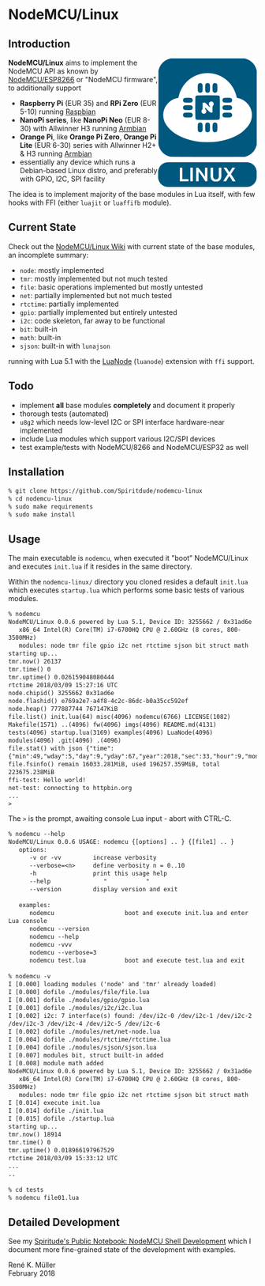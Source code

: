 # NodeMCU/Linux

## Introduction

<img src="https://raw.githubusercontent.com/Spiritdude/nodemcu-linux/master/imgs/nodemcu-linux.png" align=right>

**NodeMCU/Linux** aims to implement the NodeMCU API as known by [NodeMCU/ESP8266](https://github.com/nodemcu/nodemcu-firmware) or "NodeMCU firmware", to additionally support

- **Raspberry Pi** (EUR 35) and **RPi Zero** (EUR 5-10) running [Raspbian](https://www.raspberrypi.org/downloads/raspbian/)
- **NanoPi series**, like **NanoPi Neo** (EUR 8-30) with Allwinner H3 running [Armbian](https://armbian.org)
- **Orange Pi**, like **Orange Pi Zero**, **Orange Pi Lite** (EUR 6-30) series with Allwinner H2+ & H3 running [Armbian](https://armbian.org)
- essentially any device which runs a Debian-based Linux distro, and preferably with GPIO, I2C, SPI facility

The idea is to implement majority of the base modules in Lua itself, with few hooks with FFI (either `luajit` or `luaffifb` module). 

## Current State

Check out the [NodeMCU/Linux Wiki](https://github.com/Spiritdude/nodemcu-linux/wiki) with current state of the base modules, an incomplete summary:
- `node`: mostly implemented
- `tmr`: mostly implemented but not much tested
- `file`: basic operations implemented but mostly untested
- `net`: partially implemented but not much tested
- `rtctime`: partially implemented
- `gpio`: partially implemented but entirely untested
- `i2c`: code skeleton, far away to be functional
- `bit`: built-in
- `math`: built-in
- `sjson`: built-in with `lunajson`

running with Lua 5.1 with the [LuaNode](https://github.com/ignacio/LuaNode) (`luanode`) extension with `ffi` support.

## Todo
- implement **all** base modules **completely** and document it properly
- thorough tests (automated)
- `u8g2` which needs low-level I2C or SPI interface hardware-near implemented
- include Lua modules which support various I2C/SPI devices
- test example/tests with NodeMCU/8266 and NodeMCU/ESP32 as well

## Installation

```
% git clone https://github.com/Spiritdude/nodemcu-linux
% cd nodemcu-linux
% sudo make requirements
% sudo make install
```

## Usage

The main executable is `nodemcu`, when executed it "boot" NodeMCU/Linux and executes `init.lua` if it resides in the same directory.

Within the `nodemcu-linux/` directory you cloned resides a default `init.lua` which executes `startup.lua` which performs some basic tests of various modules.

```
% nodemcu
NodeMCU/Linux 0.0.6 powered by Lua 5.1, Device ID: 3255662 / 0x31ad6e
   x86_64 Intel(R) Core(TM) i7-6700HQ CPU @ 2.60GHz (8 cores, 800-3500MHz)
   modules: node tmr file gpio i2c net rtctime sjson bit struct math
starting up...
tmr.now() 26137
tmr.time() 0
tmr.uptime() 0.026159048080444
rtctime 2018/03/09 15:27:16 UTC
node.chipid() 3255662 0x31ad6e
node.flashid() e769a2e7-a4f8-4c2c-86dc-b0a35cc592ef
node.heap() 777887744 767147KiB
file.list() init.lua(64) misc(4096) nodemcu(6766) LICENSE(1082) Makefile(1571) ..(4096) fw(4096) imgs(4096) README.md(4131) tests(4096) startup.lua(3169) examples(4096) LuaNode(4096) modules(4096) .git(4096) .(4096) 
file.stat() with json {"time":{"min":49,"wday":5,"day":9,"yday":67,"year":2018,"sec":33,"hour":9,"mon":3},"is_arch":false,"name":"README.md","is_sys":false,"is_rdonly":false,"is_hidden":false,"is_dir":false,"size":4131}
file.fsinfo() remain 16033.281MiB, used 196257.359MiB, total 223675.238MiB
ffi-test: Hello world!
net-test: connecting to httpbin.org
...
> 
```

The `>` is the prompt, awaiting console Lua input - abort with CTRL-C.

```
% nodemcu --help
NodeMCU/Linux 0.0.6 USAGE: nodemcu {[options] .. } {[file1] .. }
   options:
      -v or -vv         increase verbosity
      --verbose=<n>     define verbosity n = 0..10
      -h                print this usage help
      --help               "           "
      --version         display version and exit
      
   examples:
      nodemcu                    boot and execute init.lua and enter Lua console
      nodemcu --version          
      nodemcu --help
      nodemcu -vvv 
      nodemcu --verbose=3
      nodemcu test.lua           boot and execute test.lua and exit

% nodemcu -v
I [0.000] loading modules ('node' and 'tmr' already loaded)
I [0.000] dofile ./modules/file/file.lua
I [0.001] dofile ./modules/gpio/gpio.lua
I [0.001] dofile ./modules/i2c/i2c.lua
I [0.002] i2c: 7 interface(s) found: /dev/i2c-0 /dev/i2c-1 /dev/i2c-2 /dev/i2c-3 /dev/i2c-4 /dev/i2c-5 /dev/i2c-6
I [0.002] dofile ./modules/net/net-node.lua
I [0.004] dofile ./modules/rtctime/rtctime.lua
I [0.004] dofile ./modules/sjson/sjson.lua
I [0.007] modules bit, struct built-in added
I [0.008] module math added
NodeMCU/Linux 0.0.6 powered by Lua 5.1, Device ID: 3255662 / 0x31ad6e
   x86_64 Intel(R) Core(TM) i7-6700HQ CPU @ 2.60GHz (8 cores, 800-3500MHz)
   modules: node tmr file gpio i2c net rtctime sjson bit struct math
I [0.014] execute init.lua
I [0.014] dofile ./init.lua
I [0.015] dofile ./startup.lua
starting up...
tmr.now() 18914
tmr.time() 0
tmr.uptime() 0.018966197967529
rtctime 2018/03/09 15:33:12 UTC
...
..

% cd tests
% nodemcu file01.lua
```

## Detailed Development

See my [Spiritude's Public Notebook: NodeMCU Shell Development](https://spiritdude.wordpress.com/2018/02/26/nodemcu-linux/) which I document more fine-grained state of the development with examples.


Ren&eacute; K. M&uuml;ller<br>
February 2018

